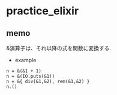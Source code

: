 # practice_elixir

## memo
&演算子は、それ以降の式を関数に変換する. 
- example
```
n = &(&1 + 1)
n = &(IO.puts(&1))
n = &{ div(&1,&2), rem(&1,&2) }
n.()
```
